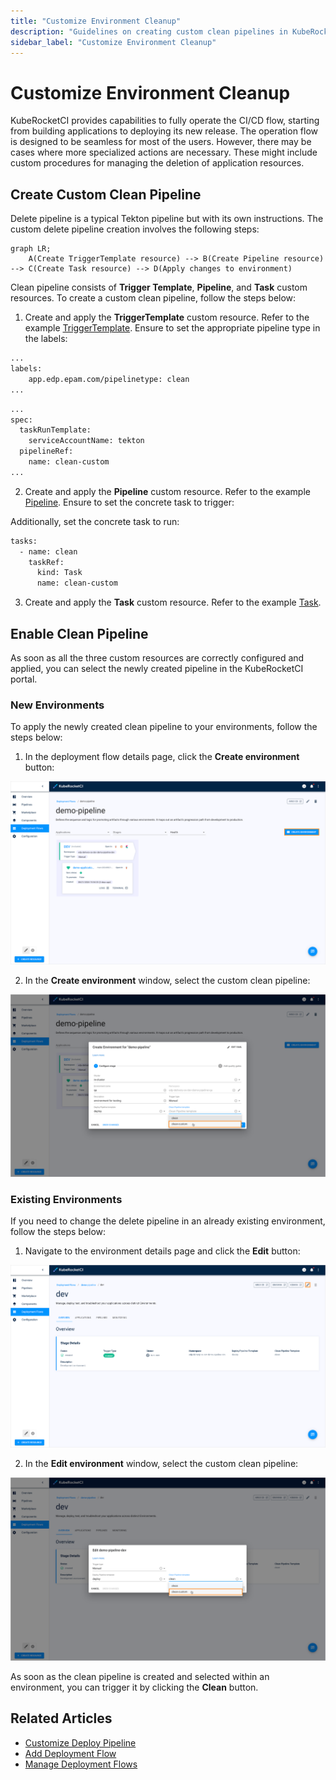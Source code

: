 ```yaml
---
title: "Customize Environment Cleanup"
description: "Guidelines on creating custom clean pipelines in KubeRocketCI for tailored environment cleanup procedures, enhancing resource management during deletion."
sidebar_label: "Customize Environment Cleanup"
---
```

<!-- markdownlint-disable MD025 -->

# Customize Environment Cleanup

<head>
  <link rel="canonical" href="https://docs.kuberocketci.io/docs/operator-guide/cd/customize-environment-deletion/" />
</head>

KubeRocketCI provides capabilities to fully operate the CI/CD flow, starting from building applications to deploying its new release. The operation flow is designed to be seamless for most of the users. However, there may be cases where more specialized actions are necessary. These might include custom procedures for managing the deletion of application resources.

## Create Custom Clean Pipeline

Delete pipeline is a typical Tekton pipeline but with its own instructions. The custom delete pipeline creation involves the following steps:

```mermaid
graph LR;
    A(Create TriggerTemplate resource) --> B(Create Pipeline resource) --> C(Create Task resource) --> D(Apply changes to environment)
```

Clean pipeline consists of **Trigger Template**, **Pipeline**, and **Task** custom resources. To create a custom clean pipeline, follow the steps below:

1. Create and apply the **TriggerTemplate** custom resource. Refer to the example [TriggerTemplate](https://github.com/epam/edp-tekton/blob/master/charts/pipelines-library/templates/triggers/cd/clean.yaml). Ensure to set the appropriate pipeline type in the labels:

  ```bash
  ...
  labels:
      app.edp.epam.com/pipelinetype: clean
  ...
  ```

  ```bash
  ...
  spec:
    taskRunTemplate:
      serviceAccountName: tekton
    pipelineRef:
      name: clean-custom
  ...
  ```

2. Create and apply the **Pipeline** custom resource. Refer to the example [Pipeline](https://github.com/epam/edp-tekton/blob/master/charts/pipelines-library/templates/pipelines/cd/clean.yaml). Ensure to set the concrete task to trigger:

  Additionally, set the concrete task to run:

  ```bash
  tasks:
    - name: clean
      taskRef:
        kind: Task
        name: clean-custom
  ```

3. Create and apply the **Task** custom resource. Refer to the example [Task](https://github.com/epam/edp-tekton/blob/master/charts/pipelines-library/templates/tasks/cd/clean.yaml).

## Enable Clean Pipeline

As soon as all the three custom resources are correctly configured and applied, you can select the newly created pipeline in the KubeRocketCI portal.

### New Environments

To apply the newly created clean pipeline to your environments, follow the steps below:

1. In the deployment flow details page, click the **Create environment** button:

  ![Create environment button"](../../assets/operator-guide/create-environment-button.png "Create environment button")

2. In the **Create environment** window, select the custom clean pipeline:

  ![Select custom clean pipeline](../../assets/operator-guide/custom-clean-pipeline1.png "Select custom clean pipeline")

### Existing Environments

If you need to change the delete pipeline in an already existing environment, follow the steps below:

1. Navigate to the environment details page and click the **Edit** button:

  ![Edit environment button](../../assets/operator-guide/edit-environment-button.png "Edit environment button")

2. In the **Edit environment** window, select the custom clean pipeline:

  ![Select custom clean pipeline](../../assets/operator-guide/custom-clean-pipeline2.png "Select custom clean pipeline")

As soon as the clean pipeline is created and selected within an environment, you can trigger it by clicking the **Clean** button.

## Related Articles

* [Customize Deploy Pipeline](../../operator-guide/cd/customize-deploy-pipeline.md)
* [Add Deployment Flow](../../user-guide/add-cd-pipeline.md)
* [Manage Deployment Flows](../../user-guide/manage-environments.md)
